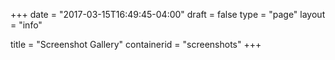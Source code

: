 +++
date = "2017-03-15T16:49:45-04:00"
draft = false
type = "page"
layout = "info"

title = "Screenshot Gallery"
containerid = "screenshots"
+++
